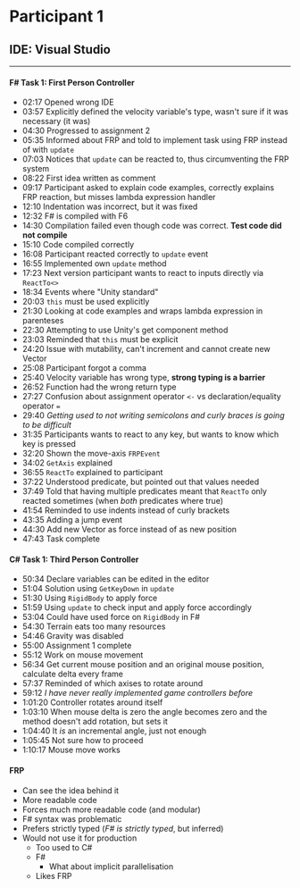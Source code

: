 # Participant 1
## IDE: Visual Studio
---

#### F# Task 1: First Person Controller
* 02:17 Opened wrong IDE
* 03:57 Explicitly defined the velocity variable's type, wasn't sure if it was necessary (it was)
* 04:30 Progressed to assignment 2
* 05:35 Informed about FRP and told to implement task using FRP instead of with `update`
* 07:03 Notices that `update` can be reacted to, thus circumventing the FRP system
* 08:22 First idea written as comment
* 09:17 Participant asked to explain code examples, correctly explains FRP reaction, but misses lambda expression handler
* 12:10 Indentation was incorrect, but it was fixed
* 12:32 F# is compiled with F6
* 14:30 Compilation failed even though code was correct. __Test code did not compile__
* 15:10 Code compiled correctly
* 16:08 Participant reacted correctly to `update` event
* 16:55 Implemented own `update` method
* 17:23 Next version participant wants to react to inputs directly via `ReactTo<>`
* 18:34 Events where "Unity standard"
* 20:03 `this` must be used explicitly
* 21:30 Looking at code examples and wraps lambda expression in parenteses
* 22:30 Attempting to use Unity's get component method
* 23:03 Reminded that `this` must be explicit
* 24:20 Issue with mutability, can't increment and cannot create new Vector
* 25:08 Participant forgot a comma
* 25:40 Velocity variable has wrong type, __strong typing is a barrier__
* 26:52 Function had the wrong return type
* 27:27 Confusion about assignment operator `<-` vs declaration/equality operator `=`
* 29:40 _Getting used to not writing semicolons and curly braces is going to be difficult_
* 31:35 Participants wants to react to any key, but wants to know which key is pressed
* 32:20 Shown the move-axis `FRPEvent`
* 34:02 `GetAxis` explained
* 36:55 `ReactTo` explained to participant
* 37:22 Understood predicate, but pointed out that values needed
* 37:49 Told that having multiple predicates meant that `ReactTo` only reacted sometimes (when _both_ predicates where true)
* 41:54 Reminded to use indents instead of curly brackets
* 43:35 Adding a jump event
* 44:30 Add new Vector as force instead of as new position
* 47:43 Task complete

#### C# Task 1: Third Person Controller
* 50:34 Declare variables can be edited in the editor
* 51:04 Solution using `GetKeyDown` in `update`
* 51:30 Using `RigidBody` to apply force
* 51:59 Using `update` to check input and apply force accordingly
* 53:04 Could have used force on `RigidBody` in F#
* 54:30 Terrain eats too many resources
* 54:46 Gravity was disabled
* 55:00 Assignment 1 complete
* 55:12 Work on mouse movement
* 56:34 Get current mouse position and an original mouse position, calculate delta every frame
* 57:37 Reminded of which axises to rotate around
* 59:12 _I have never really implemented game controllers before_
* 1:01:20 Controller rotates around itself
* 1:03:10 When mouse delta is zero the angle becomes zero and the method doesn't add rotation, but sets it
* 1:04:40 It _is_ an incremental angle, just not enough
* 1:05:45 Not sure how to proceed
* 1:10:17 Mouse move works

#### FRP
* Can see the idea behind it
* More readable code
* Forces much more readable code (and modular)
* F# syntax was problematic
* Prefers strictly typed (_F# is strictly typed_, but inferred)
* Would not use it for production
  * Too used to C#
  * F#
    * What about implicit parallelisation
  * Likes FRP
